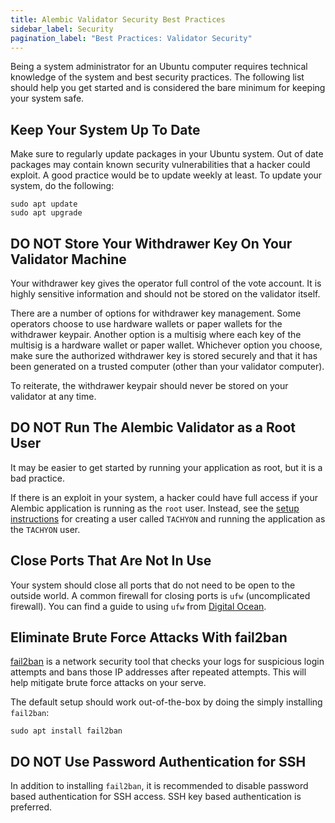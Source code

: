 ```yaml
---
title: Alembic Validator Security Best Practices
sidebar_label: Security
pagination_label: "Best Practices: Validator Security"
---
```


Being a system administrator for an Ubuntu computer requires technical knowledge of the system and best security practices. The following list should help you get started and is considered the bare minimum for keeping your system safe.

## Keep Your System Up To Date

Make sure to regularly update packages in your Ubuntu system. Out of date packages may contain known security vulnerabilities that a hacker could exploit. A good practice would be to update weekly at least. To update your system, do the following:

```
sudo apt update
sudo apt upgrade
```

## DO NOT Store Your Withdrawer Key On Your Validator Machine

Your withdrawer key gives the operator full control of the vote account. It is highly sensitive information and should not be stored on the validator itself.

There are a number of options for withdrawer key management.  Some operators choose to use hardware wallets or paper wallets for the withdrawer keypair.  Another option is a multisig where each key of the multisig is a hardware wallet or paper wallet. Whichever option you choose, make sure the authorized withdrawer key is stored securely and that it has been generated on a trusted computer (other than your validator computer).

To reiterate, the withdrawer keypair should never be stored on your validator at any time.

## DO NOT Run The Alembic Validator as a Root User

It may be easier to get started by running your application as root, but it is a bad practice.

If there is an exploit in your system, a hacker could have full access if your Alembic application is running as the `root` user. Instead, see the [setup instructions](../setup-a-validator.md#TACHYON-user) for creating a user called `TACHYON` and running the application as the `TACHYON` user.

## Close Ports That Are Not In Use

Your system should close all ports that do not need to be open to the outside world. A common firewall for closing ports is `ufw` (uncomplicated firewall). You can find a guide to using `ufw` from [Digital Ocean](https://www.digitalocean.com/community/tutorials/ufw-essentials-common-firewall-rules-and-commands).

## Eliminate Brute Force Attacks With fail2ban

[fail2ban](https://github.com/fail2ban/fail2ban) is a network security tool that checks your logs for suspicious login attempts and bans those IP addresses after repeated attempts. This will help mitigate brute force attacks on your serve.

The default setup should work out-of-the-box by doing the simply installing `fail2ban`:

```
sudo apt install fail2ban
```

## DO NOT Use Password Authentication for SSH

In addition to installing `fail2ban`, it is recommended to disable password based authentication for SSH access.  SSH key based authentication is preferred.